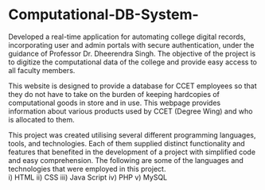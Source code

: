 # Computational-DB-System-
Developed a real-time application for automating college digital records, incorporating user and admin portals with secure authentication, under the guidance of Professor Dr. Dheerendra Singh. The objective of the project is to digitize the computational data of the college and provide easy access to all faculty members.     

This website is designed to provide a database for CCET employees so that they do not have to take on the burden of keeping hardcopies of computational goods in store and in use. This webpage provides information about various products used by CCET (Degree Wing) and who is allocated to them.

This project was created utilising several different programming languages, tools, and technologies. Each of them supplied distinct functionality and features that benefited in the development of a project with simplified code and easy comprehension. The following are some of the languages and technologies that were employed in this project.  
i) HTML
ii) CSS
iii) Java Script
iv) PHP
v) MySQL
